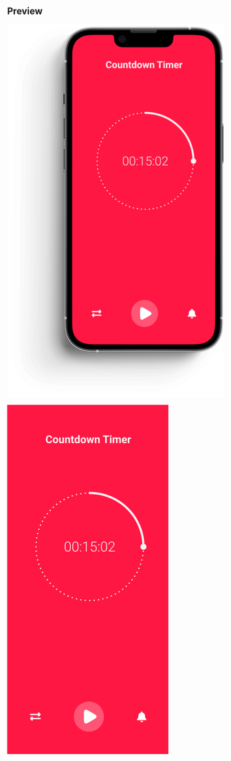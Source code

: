 ## Preview
![Preview](https://github.com/MohaEttaibi/UI-UX/blob/Day-12/iPhone_13_Pro.png)

![Preview](https://github.com/MohaEttaibi/UI-UX/blob/Day-12/Countdown_Timer.png)
